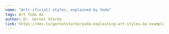 ```yaml
---
name: "Art(-ificial) styles, explained by Yoda"
tags: Art Yoda AI
author: Dr. Gernot Starke
link: https://dev.to/gernotstarke/yoda-explaining-art-styles-by-example-405e
---
```



